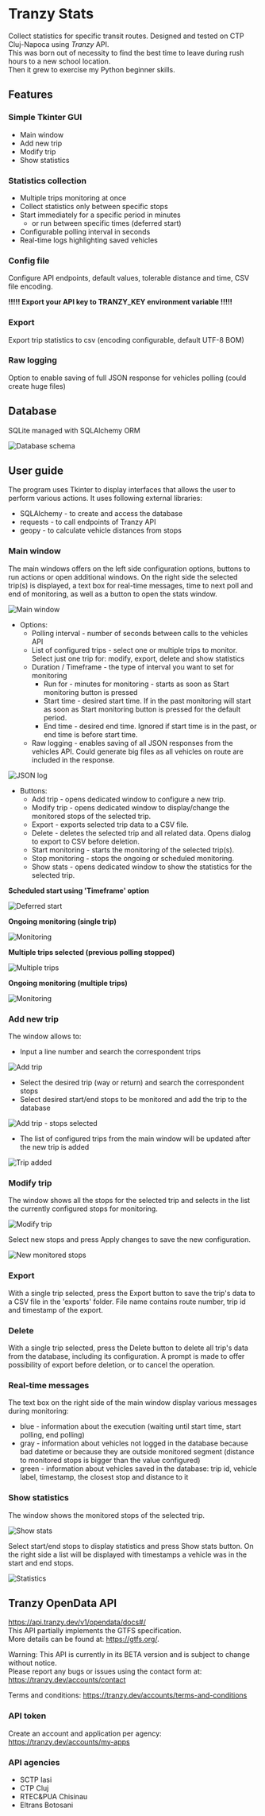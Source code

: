 # Tranzy Stats
Collect statistics for specific transit routes. Designed and tested on CTP Cluj-Napoca using _Tranzy_ API.<br>
This was born out of necessity to find the best time to leave during rush hours to a new school location.<br>
Then it grew to exercise my Python beginner skills.
## Features
### Simple Tkinter GUI
* Main window
* Add new trip
* Modify trip
* Show statistics
### Statistics collection
* Multiple trips monitoring at once
* Collect statistics only between specific stops
* Start immediately for a specific period in minutes
  * or run between specific times (deferred start)
* Configurable polling interval in seconds
* Real-time logs highlighting saved vehicles
### Config file
Configure API endpoints, default values, tolerable distance and time, CSV file encoding.

**!!!!! Export your API key to TRANZY_KEY environment variable !!!!!**
### Export
Export trip statistics to csv (encoding configurable, default UTF-8 BOM)
### Raw logging
Option to enable saving of full JSON response for vehicles polling (could create huge files)
## Database
SQLite managed with SQLAlchemy ORM

![Database schema](/images/tranzy.db.png)
## User guide
The program uses Tkinter to display interfaces that allows the user to perform various actions. It uses following external libraries:
* SQLAlchemy - to create and access the database
* requests - to call endpoints of Tranzy API
* geopy - to calculate vehicle distances from stops
### Main window
The main windows offers on the left side configuration options, buttons to run actions or open additional windows. 
On the right side the selected trip(s) is displayed, a text box for real-time messages, time to next poll and end of monitoring, as well as a button to open the stats window.

![Main window](/images/main_window_idle.jpg)
* Options:
  * Polling interval - number of seconds between calls to the vehicles API
  * List of configured trips - select one or multiple trips to monitor. Select just one trip for: modify, export, delete and show statistics
  * Duration / Timeframe - the type of interval you want to set for monitoring
    * Run for - minutes for monitoring - starts as soon as Start monitoring button is pressed
    * Start time - desired start time. If in the past monitoring will start as soon as Start monitoring button is pressed for the default period.
    * End time - desired end time. Ignored if start time is in the past, or end time is before start time.
  * Raw logging - enables saving of all JSON responses from the vehicles API. Could generate big files as all vehicles on route are included in the response.

![JSON log](/images/raw_json_log.jpg)
* Buttons:
  * Add trip - opens dedicated window to configure a new trip.
  * Modify trip - opens dedicated window to display/change the monitored stops of the selected trip.
  * Export - exports selected trip data to a CSV file.
  * Delete - deletes the selected trip and all related data. Opens dialog to export to CSV before deletion.
  * Start monitoring - starts the monitoring of the selected trip(s).
  * Stop monitoring - stops the ongoing or scheduled monitoring.
  * Show stats - opens dedicated window to show the statistics for the selected trip.

**Scheduled start using 'Timeframe' option**

![Deferred start](/images/main_window_deferred_start.jpg)

**Ongoing monitoring (single trip)**

![Monitoring](/images/main_window_monitoring.jpg)

**Multiple trips selected (previous polling stopped)**

![Multiple trips](/images/main_window_multiple.jpg)

**Ongoing monitoring (multiple trips)**

![Monitoring](/images/main_window_monitoring_multiple.jpg)
### Add new trip
The window allows to:
* Input a line number and search the correspondent trips

![Add trip](/images/add_trip.jpg)
* Select the desired trip (way or return) and search the correspondent stops
* Select desired start/end stops to be monitored and add the trip to the database

![Add trip - stops selected](/images/add_trip_selected.jpg)
* The list of configured trips from the main window will be updated after the new trip is added

![Trip added](/images/add_trip_main_window.jpg)
### Modify trip
The window shows all the stops for the selected trip and selects in the list the currently configured stops for monitoring.

![Modify trip](/images/modify_trip.jpg)

Select new stops and press Apply changes to save the new configuration.

![New monitored stops](/images/modify_trip_new_selection.jpg)
### Export
With a single trip selected, press the Export button to save the trip's data to a CSV file in the 'exports' folder. File name contains route number, trip id and timestamp of the export.
### Delete
With a single trip selected, press the Delete button to delete all trip's data from the database, including its configuration. A prompt is made to offer possibility of export before deletion, or to cancel the operation.
### Real-time messages
The text box on the right side of the main window display various messages during monitoring:
* blue - information about the execution (waiting until start time, start polling, end polling)
* gray - information about vehicles not logged in the database because bad datetime or because they are outside monitored segment (distance to monitored stops is bigger than the value configured)
* green - information about vehicles saved in the database: trip id, vehicle label, timestamp, the closest stop and distance to it
### Show statistics
The window shows the monitored stops of the selected trip.

![Show stats](/images/show_stats.jpg)

Select start/end stops to display statistics and press Show stats button. On the right side a list will be displayed with timestamps a vehicle was in the start and end stops.

![Statistics](/images/show_stats_results.jpg)
## Tranzy OpenData API
https://api.tranzy.dev/v1/opendata/docs#/ <br>
This API partially implements the GTFS specification.<br>
More details can be found at: https://gtfs.org/.

Warning: This API is currently in its BETA version and is subject to change without notice.<br>
Please report any bugs or issues using the contact form at: https://tranzy.dev/accounts/contact

Terms and conditions: https://tranzy.dev/accounts/terms-and-conditions
### API token
Create an account and application per agency:
https://tranzy.dev/accounts/my-apps
### API agencies
* SCTP Iasi
* CTP Cluj
* RTEC&PUA Chisinau
* Eltrans Botosani
